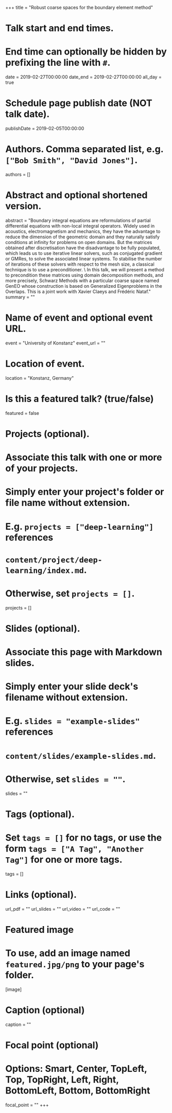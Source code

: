 +++
title = "Robust coarse spaces for the boundary element method"

# Talk start and end times.
#   End time can optionally be hidden by prefixing the line with `#`.
date = 2019-02-27T00:00:00
date_end = 2019-02-27T00:00:00
all_day = true

# Schedule page publish date (NOT talk date).
publishDate = 2019-02-05T00:00:00

# Authors. Comma separated list, e.g. `["Bob Smith", "David Jones"]`.
authors = []

# Abstract and optional shortened version.
abstract = "Boundary integral equations are reformulations of partial differential equations with non-local integral operators. Widely used in acoustics, electromagnetism and mechanics, they have the advantage to reduce the dimension of the geometric domain and they naturally satisfy conditions at infinity for problems on open domains. But the matrices obtained after discretisation have the disadvantage to be fully populated, which leads us to use iterative linear solvers, such as conjugated gradient or GMRes, to solve the associated linear systems. To stabilise the number of iterations of these solvers with respect to the mesh size, a classical technique is to use a preconditioner. \\ In this talk, we will present a method to precondition these matrices using domain decomposition methods, and more precisely, Schwarz Methods with a particular coarse space named GenEO whose construction is based on Generalized Eigenproblems in the Overlaps. This is a joint work with Xavier Claeys and Frédéric Nataf."
summary = ""

# Name of event and optional event URL.
event = "University of Konstanz"
event_url = ""

# Location of event.
location = "Konstanz, Germany"

# Is this a featured talk? (true/false)
featured = false

# Projects (optional).
#   Associate this talk with one or more of your projects.
#   Simply enter your project's folder or file name without extension.
#   E.g. `projects = ["deep-learning"]` references 
#   `content/project/deep-learning/index.md`.
#   Otherwise, set `projects = []`.
projects = []

# Slides (optional).
#   Associate this page with Markdown slides.
#   Simply enter your slide deck's filename without extension.
#   E.g. `slides = "example-slides"` references 
#   `content/slides/example-slides.md`.
#   Otherwise, set `slides = ""`.
slides = ""

# Tags (optional).
#   Set `tags = []` for no tags, or use the form `tags = ["A Tag", "Another Tag"]` for one or more tags.
tags = []

# Links (optional).
url_pdf = ""
url_slides = ""
url_video = ""
url_code = ""

# Featured image
# To use, add an image named `featured.jpg/png` to your page's folder. 
[image]
  # Caption (optional)
  caption = ""

  # Focal point (optional)
  # Options: Smart, Center, TopLeft, Top, TopRight, Left, Right, BottomLeft, Bottom, BottomRight
  focal_point = ""
+++
